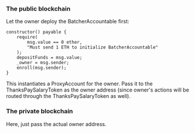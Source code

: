 ### The public blockchain
Let the owner deploy the BatcherAccountable first: 

```
constructor() payable {
    require(
        msg.value == 0 ether,
        "Must send 1 ETH to initialize BatcherAccountable"
    );
    depositFunds = msg.value;
    _owner = msg.sender;
    enroll(msg.sender);
}
```

This instantiates a ProxyAccount for the owner. Pass it to the ThanksPaySalaryToken as the owner address (since owner's actions will be routed through the ThanksPaySalaryToken as well).


### The private blockchain

Here, just pass the actual owner address. 